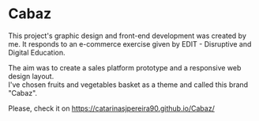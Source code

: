 # Cabaz
This project's graphic design and front-end development was created by me.
It responds to an e-commerce exercise given by EDIT - Disruptive and Digital Education.

The aim was to create a sales platform prototype and a responsive web design layout.  
I've chosen fruits and vegetables basket as a theme and called this brand "Cabaz".

Please, check it on 
https://catarinasjpereira90.github.io/Cabaz/
